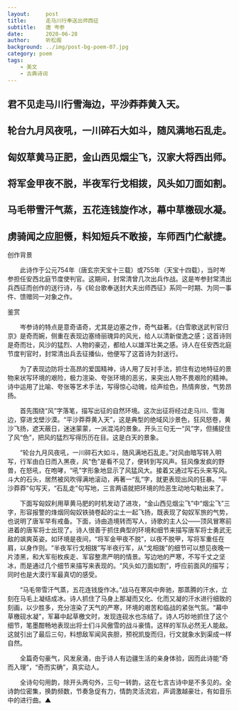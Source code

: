 ```yaml
---
layout:     post
title:      走马川行奉送出师西征
subtitle:   唐 岑参
date:       2020-06-28
author:     听松阁
background: ../img/post-bg-poem-07.jpg
category: poem
tags:
    - 美文
    - 古典诗词
---
```


## 君不见走马川行雪海边，平沙莽莽黄入天。 
## 轮台九月风夜吼，一川碎石大如斗，随风满地石乱走。 
## 匈奴草黄马正肥，金山西见烟尘飞，汉家大将西出师。 
## 将军金甲夜不脱，半夜军行戈相拨，风头如刀面如割。 
## 马毛带雪汗气蒸，五花连钱旋作冰，幕中草檄砚水凝。 
## 虏骑闻之应胆慑，料知短兵不敢接，车师西门伫献捷。





创作背景

　　此诗作于公元754年（唐玄宗天宝十三载）或755年（天宝十四载），当时岑参担任安西北庭节度使判官。这期间，封常清曾几次出兵作战。这是岑参封常清出兵西征而创作的送行诗，与《轮台歌奉送封大夫出师西征》系同一时期、为同一事件、馈赠同一对象之作。





鉴赏



　　岑参诗的特点是意奇语奇，尤其是边塞之作，奇气益著。《白雪歌送武判官归京》是奇而婉，侧重在表现边塞绮丽瑰异的风光，给人以清新俊逸之感；这首诗则是奇而壮，风沙的猛烈、人物的豪迈，都给人以雄浑壮美之感。诗人在任安西北庭节度判官时，封常清出兵去征播仙，他便写了这首诗为封送行。



　　为了表现边防将士高昂的爱国精神，诗人用了反衬手法，抓住有边地特征的景物来状写环境的艰险，极力渲染、夸张环境的恶劣，来突出人物不畏艰险的精神。诗中运用了比喻、夸张等艺术手法，写得惊心动魄，绘声绘色，热情奔放，气势昂扬。



　　首先围绕“风”字落笔，描写出征的自然环境。这次出征将经过走马川、雪海边，穿进戈壁沙漠。“平沙莽莽黄入天”，这是典型的绝域风沙景色，狂风怒卷，黄沙飞扬，遮天蔽日，迷迷蒙蒙，一派混沌的景象。开头三句无一“风”字，但捕捉住了风“色”，把风的猛烈写得历历在目。这是白天的景象。



　　“轮台九月风夜吼，一川碎石大如斗，随风满地石乱走。”对风由暗写转入明写，行军由白日而入黑夜，风“色”是看不见了，便转到写风声。狂风像发疯的野兽，在怒吼，在咆哮，“吼”字形象地显示了风猛风大。接着又通过写石头来写风。斗大的石头，居然被风吹得满地滚动，再著一“乱”字，就更表现出风的狂暴。“平沙莽莽”句写天，“石乱走”句写地，三言两语就把环境的险恶生动地勾勒出来了。



　　下面写匈奴利用草黄马肥的时机发动了进攻，“金山西见烟尘飞”中“烟尘飞”三字，形容报警的烽烟同匈奴铁骑卷起的尘土一起飞扬，既表现了匈奴军旅的气势，也说明了唐军早有戒备。下面，诗由造境转而写人，诗歌的主人公——顶风冒寒前进着的唐军将士出现了。诗人很善于抓住典型的环境和细节来描写唐军将士勇武无敌的飒爽英姿。如环境是夜间，“将军金甲夜不脱”，以夜不脱甲，写将军重任在肩，以身作则。“半夜军行戈相拨”写半夜行军，从“戈相拨”的细节可以想见夜晚一片漆黑，和大军衔枚疾走、军容整肃严明的情景。写边地的严寒，不写千丈之坚冰，而是通过几个细节来描写来表现的。“风头如刀面如割”，呼应前面风的描写；同时也是大漠行军最真切的感受。



　　“马毛带雪汗气蒸，五花连钱旋作冰。”战马在寒风中奔驰，那蒸腾的汗水，立刻在马毛上凝结成冰。诗人抓住了马身上那凝而又化、化而又凝的汗水进行细致的刻画，以少胜多，充分渲染了天气的严寒，环境的艰苦和临战的紧张气氛。“幕中草檄砚水凝”，军幕中起草檄文时，发现连砚水也冻结了。诗人巧妙地抓住了这个细节，笔墨酣畅地表现出将士们斗风傲雪的战斗豪情。这样的军队必然无人能敌。这就引出了最后三句，料想敌军闻风丧胆，预祝凯旋而归，行文就象水到渠成一样自然。



　　全篇奇句豪气，风发泉涌，由于诗人有边疆生活的亲身体验，因而此诗能“奇而入理”，“奇而实确”，真实动人。



　　全诗句句用韵，除开头两句外，三句一转韵，这在七言古诗中是不多见的。全诗韵位密集，换韵频数，节奏急促有力，情韵灵活流宕，声调激越豪壮，有如音乐中的进行曲。▲
